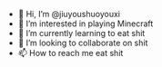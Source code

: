 - 👋 Hi, I’m @jiuyoushuoyouxi
- 👀 I’m interested in playing Minecraft
- 🌱 I’m currently learning to eat shit 
- 💞️ I’m looking to collaborate on shit
- 📫 How to reach me eat shit

<!---
jiuyoushuoyouxi/jiuyoushuoyouxi is a ✨ special ✨ repository because its `README.md` (this file) appears on your GitHub profile awa qwq 
Your mother's dead!
--->
